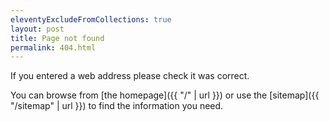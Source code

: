```yaml
---
eleventyExcludeFromCollections: true
layout: post
title: Page not found
permalink: 404.html
---
```


If you entered a web address please check it was correct.

You can browse from [the homepage]({{ "/" | url }}) or use the [sitemap]({{ "/sitemap" | url }}) to find the information you need.
